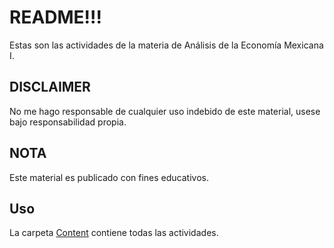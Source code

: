 # README!!!
Estas son las actividades de la materia de Análisis de la Economía Mexicana I.

## DISCLAIMER
No me hago responsable de cualquier uso indebido de este material, usese bajo responsabilidad propia.

## NOTA
Este material es publicado con fines educativos.

## Uso
La carpeta [Content](/Content) contiene todas las actividades.
